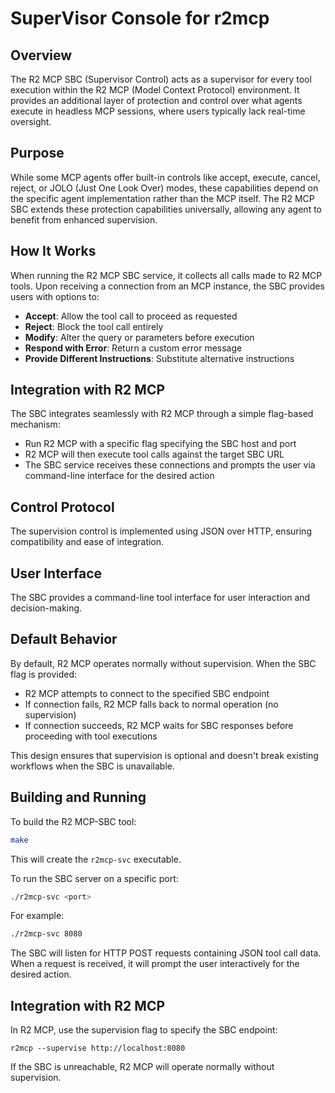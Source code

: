 # SuperVisor Console for r2mcp

## Overview

The R2 MCP SBC (Supervisor Control) acts as a supervisor for every tool execution within the R2 MCP (Model Context Protocol) environment. It provides an additional layer of protection and control over what agents execute in headless MCP sessions, where users typically lack real-time oversight.

## Purpose

While some MCP agents offer built-in controls like accept, execute, cancel, reject, or JOLO (Just One Look Over) modes, these capabilities depend on the specific agent implementation rather than the MCP itself. The R2 MCP SBC extends these protection capabilities universally, allowing any agent to benefit from enhanced supervision.

## How It Works

When running the R2 MCP SBC service, it collects all calls made to R2 MCP tools. Upon receiving a connection from an MCP instance, the SBC provides users with options to:

- **Accept**: Allow the tool call to proceed as requested
- **Reject**: Block the tool call entirely
- **Modify**: Alter the query or parameters before execution
- **Respond with Error**: Return a custom error message
- **Provide Different Instructions**: Substitute alternative instructions

## Integration with R2 MCP

The SBC integrates seamlessly with R2 MCP through a simple flag-based mechanism:

- Run R2 MCP with a specific flag specifying the SBC host and port
- R2 MCP will then execute tool calls against the target SBC URL
- The SBC service receives these connections and prompts the user via command-line interface for the desired action

## Control Protocol

The supervision control is implemented using JSON over HTTP, ensuring compatibility and ease of integration.

## User Interface

The SBC provides a command-line tool interface for user interaction and decision-making.

## Default Behavior

By default, R2 MCP operates normally without supervision. When the SBC flag is provided:

- R2 MCP attempts to connect to the specified SBC endpoint
- If connection fails, R2 MCP falls back to normal operation (no supervision)
- If connection succeeds, R2 MCP waits for SBC responses before proceeding with tool executions

This design ensures that supervision is optional and doesn't break existing workflows when the SBC is unavailable.

## Building and Running

To build the R2 MCP-SBC tool:

```bash
make
```

This will create the `r2mcp-svc` executable.

To run the SBC server on a specific port:

```bash
./r2mcp-svc <port>
```

For example:

```bash
./r2mcp-svc 8080
```

The SBC will listen for HTTP POST requests containing JSON tool call data. When a request is received, it will prompt the user interactively for the desired action.

## Integration with R2 MCP

In R2 MCP, use the supervision flag to specify the SBC endpoint:

```
r2mcp --supervise http://localhost:8080
```

If the SBC is unreachable, R2 MCP will operate normally without supervision.


